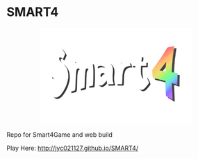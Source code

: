 # SMART4
<p align="center">
  <img src="/Assets/UI/title.png" width="350" title="hover text">
</p>

Repo for Smart4Game and web build 

Play Here: http://jyc021127.github.io/SMART4/

